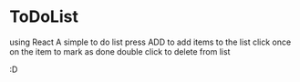 # ToDoList
using React
A simple to do list
press ADD to add items to the list
click once on the item to mark as done
double click to delete from list

:D
